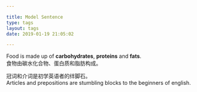 ```yaml
---

title: Model Sentence  
type: tags  
layout: tags  
date: 2019-01-19 21:05:02  

---
```


Food is made up of **carbohydrates**, **proteins** and **fats**.	
食物由碳水化合物、蛋白质和脂肪构成。



冠词和介词是初学英语者的绊脚石。  
Articles and prepositions are stumbling blocks to the beginners of english.

